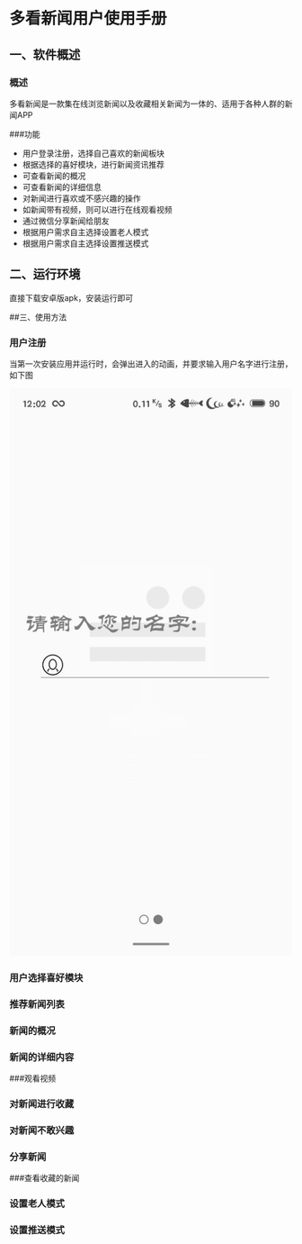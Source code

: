 # 多看新闻用户使用手册

## 一、软件概述

### 概述

多看新闻是一款集在线浏览新闻以及收藏相关新闻为一体的、适用于各种人群的新闻APP

###功能

+ 用户登录注册，选择自己喜欢的新闻板块
+ 根据选择的喜好模块，进行新闻资讯推荐
+ 可查看新闻的概况
+ 可查看新闻的详细信息
+ 对新闻进行喜欢或不感兴趣的操作
+ 如新闻带有视频，则可以进行在线观看视频
+ 通过微信分享新闻给朋友
+ 根据用户需求自主选择设置老人模式
+ 根据用户需求自主选择设置推送模式

## 二、运行环境

直接下载安卓版apk，安装运行即可

##三、使用方法

### 用户注册

当第一次安装应用并运行时，会弹出进入的动画，并要求输入用户名字进行注册，如下图

![](image/1.png)

### 用户选择喜好模块

### 推荐新闻列表

### 新闻的概况

### 新闻的详细内容

###观看视频

### 对新闻进行收藏

### 对新闻不敢兴趣

### 分享新闻

###查看收藏的新闻

### 设置老人模式

### 设置推送模式

